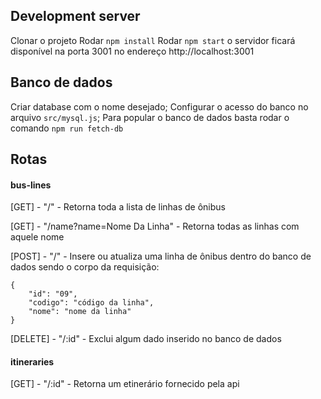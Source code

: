 ## Development server

Clonar o projeto
Rodar `npm install`
Rodar `npm start` o servidor ficará disponível na porta 3001 no endereço http://localhost:3001

## Banco de dados

Criar database com o nome desejado;
Configurar o acesso do banco no arquivo `src/mysql.js`;
Para popular o banco de dados basta rodar o comando `npm run fetch-db`

## Rotas

#### bus-lines

[GET] - "/" - Retorna toda a lista de linhas de ônibus

[GET] - "/name?name=Nome Da Linha" - Retorna todas as linhas com aquele nome

[POST] - "/" - Insere ou atualiza uma linha de ônibus dentro do banco de dados sendo o corpo da requisição:

    {
    	"id": "09",
    	"codigo": "código da linha",
    	"nome": "nome da linha"
    }

[DELETE] - "/:id" - Exclui algum dado inserido no banco de dados

#### itineraries

[GET] - "/:id" - Retorna um etinerário fornecido pela api
